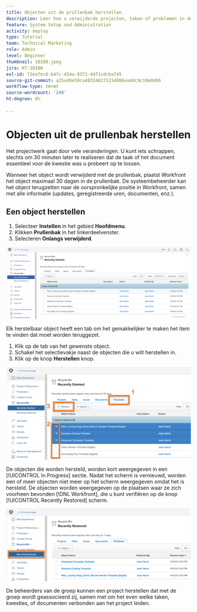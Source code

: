 ```yaml
---
title: Objecten uit de prullenbak herstellen
description: Leer hoe u verwijderde projecten, taken of problemen in de prullenbak kunt zoeken en herstellen.
feature: System Setup and Administration
activity: deploy
type: Tutorial
team: Technical Marketing
role: Admin
level: Beginner
thumbnail: 10100.jpeg
jira: KT-10100
exl-id: 72eafec6-b4fc-454a-9372-4df1cdcba745
source-git-commit: a25a49e59ca483246271214886ea4dc9c10e8d66
workflow-type: tm+mt
source-wordcount: '249'
ht-degree: 0%

---
```


# Objecten uit de prullenbak herstellen

Het projectwerk gaat door vele veranderingen. U kunt iets schrappen, slechts om 30 minuten later te realiseren dat de taak of het document essentieel voor de kwestie was u probeert op te lossen.

Wanneer het object wordt verwijderd met de prullenbak, plaatst Workfront het object maximaal 30 dagen in de prullenbak. De systeembeheerder kan het object terugzetten naar de oorspronkelijke positie in Workfront, samen met alle informatie (updates, geregistreerde uren, documenten, enz.).

## Een object herstellen

1. Selecteer **Instellen** in het gebied **Hoofdmenu**.
1. Klikken **Prullenbak** in het linkerdeelvenster.
1. Selecteren **Onlangs verwijderd**.

![Onlangs verwijderd gedeelte van prullenbak in gebied Setup](assets/admin-fund-recycle-bin-1.png)

Elk herstelbaar object heeft een tab om het gemakkelijker te maken het item te vinden dat moet worden teruggezet.

1. Klik op de tab van het gewenste object.
1. Schakel het selectievakje naast de objecten die u wilt herstellen in.
1. Klik op de knop **Herstellen** knop.

![Items die zijn geselecteerd in de prullenbak](assets/admin-fund-recycle-bin-2.png)

De objecten die worden hersteld, worden kort weergegeven in een [!UICONTROL In Progress] sectie. Nadat het scherm is vernieuwd, worden een of meer objecten niet meer op het scherm weergegeven omdat het is hersteld. De objecten worden weergegeven op de plaatsen waar ze zich voorheen bevonden [!DNL Workfront], die u kunt verifiëren op de knop [!UICONTROL Recently Restored] scherm.

![Onlangs teruggezette sectie van de Prullenbak in het gebied van de Opstelling](assets/admin-fund-recycle-bin-3.png)

De beheerders van de groep kunnen een project herstellen dat met de groep wordt geassocieerd zij, samen met om het even welke taken, kwesties, of documenten verbonden aan het project leiden.

<!---
learn more URL
Restoring deleted items
Viewing items that have been recently restored
--->
